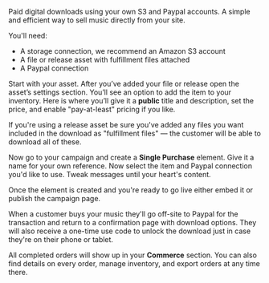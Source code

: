 Paid digital downloads using your own S3 and Paypal accounts. A simple and efficient way to sell music directly from your site.

You'll need:  

- A storage connection, we recommend an Amazon S3 account
- A file or release asset with fulfillment files attached 
- A Paypal connection


Start with your asset. After you’ve added your file or release open the asset’s settings section. You’ll see an option to add the item to your inventory. Here is where you’ll give it a **public** title and description, set the price, and enable "pay-at-least" pricing if you like. 

If you're using a release asset be sure you've added any files you want included in the download as "fulfillment files" — the customer will be able to download all of these. 

Now go to your campaign and create a **Single Purchase** element. Give it a name for your own reference. Now select the item and Paypal connection you'd like to use. Tweak messages until your heart's content.

Once the element is created and you're ready to go live either embed it or publish the campaign page. 

When a customer buys your music they'll go off-site to Paypal for the transaction and return to a confirmation page with download options. They will also receive a one-time use code to unlock the download just in case they're on their phone or tablet. 

All completed orders will show up in your **Commerce** section. You can also find details on every order, manage inventory, and export orders at any time there. 
